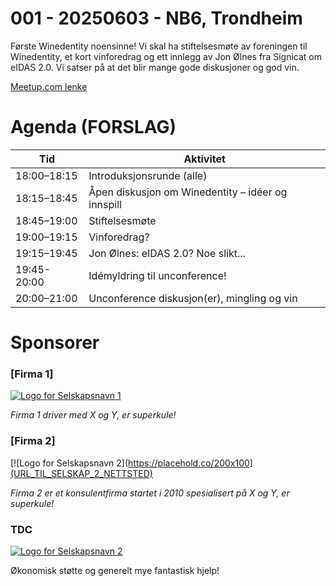 # 001 - 20250603 - NB6, Trondheim

Første Winedentity noensinne! Vi skal ha stiftelsesmøte av foreningen til Winedentity, et kort vinforedrag og ett innlegg av Jon Ølnes fra Signicat om eIDAS 2.0. Vi satser på at det blir mange gode diskusjoner og god vin.

[Meetup.com lenke](https://www.meetup.com/trondheim-winedentity/events/307712283)


# Agenda (FORSLAG)

| Tid         | Aktivitet                                               |
|-------------|---------------------------------------------------------|
| 18:00–18:15 | Introduksjonsrunde (alle)                               |
| 18:15–18:45 | Åpen diskusjon om Winedentity – idéer og innspill       |
| 18:45–19:00 | Stiftelsesmøte                                          |
| 19:00–19:15 | Vinforedrag?                                            |
| 19:15–19:45 | Jon Ølnes: eIDAS 2.0? Noe slikt...                      |
| 19:45-20:00 | Idémyldring til unconference!                           |
| 20:00–21:00 | Unconference diskusjon(er), mingling og vin             |

# Sponsorer

### [Firma 1]
[![Logo for Selskapsnavn 1](https://placehold.co/200x100)](URL_TIL_SELSKAP_1_NETTSTED)

*Firma 1 driver med X og Y, er superkule!*

### [Firma 2]
[![Logo for Selskapsnavn 2](https://placehold.co/200x100](URL_TIL_SELSKAP_2_NETTSTED)

*Firma 2 er et konsulentfirma startet i 2010 spesialisert på X og Y, er superkule!*

### TDC
[![Logo for Selskapsnavn 2](https://placehold.co/200x100)](URL_TIL_TDC_NETTSTED)

Økonomisk støtte og generelt mye fantastisk hjelp!
